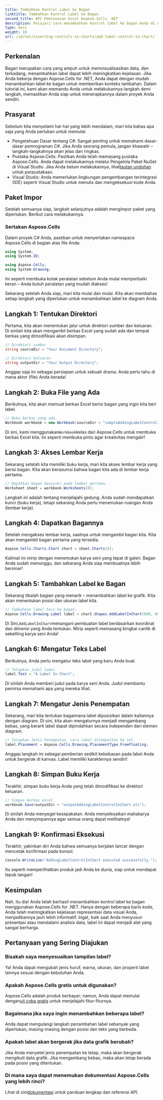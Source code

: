 ```yaml
---
title: Tambahkan Kontrol Label ke Bagan
linktitle: Tambahkan Kontrol Label ke Bagan
second_title: API Pemrosesan Excel Aspose.Cells .NET
description: Pelajari cara menambahkan kontrol label ke bagan Anda di Aspose.Cells for .NET dengan panduan langkah demi langkah ini. Tingkatkan visualisasi data Anda.
type: docs
weight: 10
url: /id/net/inserting-controls-in-charts/add-label-control-to-chart/
---
```

## Perkenalan

Bagan merupakan cara yang ampuh untuk memvisualisasikan data, dan terkadang, menambahkan label dapat lebih meningkatkan kejelasan. Jika Anda bekerja dengan Aspose.Cells for .NET, Anda dapat dengan mudah menambahkan label ke bagan untuk memberikan konteks tambahan. Dalam tutorial ini, kami akan memandu Anda untuk melakukannya langkah demi langkah, memastikan Anda siap untuk menerapkannya dalam proyek Anda sendiri.

## Prasyarat

Sebelum kita menyelami hal-hal yang lebih mendalam, mari kita bahas apa saja yang Anda perlukan untuk memulai:

- Pengetahuan Dasar tentang C#: Sangat penting untuk memahami dasar-dasar pemrograman C#. Jika Anda seorang pemula, jangan khawatir – langkah-langkahnya akan jelas dan ringkas.
-  Pustaka Aspose.Cells: Pastikan Anda telah memasang pustaka Aspose.Cells. Anda dapat melakukannya melalui Pengelola Paket NuGet di Visual Studio. Jika Anda belum melakukannya, lihat[tautan unduhan](https://releases.aspose.com/cells/net/) untuk perpustakaan.
- Visual Studio: Anda memerlukan lingkungan pengembangan terintegrasi (IDE) seperti Visual Studio untuk menulis dan mengeksekusi kode Anda.

## Paket Impor

Setelah semuanya siap, langkah selanjutnya adalah mengimpor paket yang diperlukan. Berikut cara melakukannya.

### Sertakan Aspose.Cells

Dalam proyek C# Anda, pastikan untuk menyertakan namespace Aspose.Cells di bagian atas file Anda:

```csharp
using System;
using System.IO;

using Aspose.Cells;
using System.Drawing;
```

Ini seperti membuka kotak peralatan sebelum Anda mulai memperbaiki keran – Anda butuh peralatan yang mudah diakses!

Sekarang setelah Anda siap, mari kita mulai dan mulai. Kita akan membahas setiap langkah yang diperlukan untuk menambahkan label ke diagram Anda.

## Langkah 1: Tentukan Direktori

Pertama, kita akan menentukan jalur untuk direktori sumber dan keluaran. Di sinilah kita akan mengambil berkas Excel yang sudah ada dan tempat berkas yang dimodifikasi akan disimpan.

```csharp
// Direktori sumber
string sourceDir = "Your Document Directory";

// Direktori keluaran
string outputDir = "Your Output Directory";
```

Anggap saja ini sebagai persiapan untuk sebuah drama. Anda perlu tahu di mana aktor (file) Anda berada!

## Langkah 2: Buka File yang Ada

Berikutnya, kita akan memuat berkas Excel berisi bagan yang ingin kita beri label. 

```csharp
// Buka berkas yang ada.
Workbook workbook = new Workbook(sourceDir + "sampleAddingLabelControlInChart.xls");
```

 Di sini, kami menggunakan`Workbook`kelas dari Aspose.Cells untuk membuka berkas Excel kita. Ini seperti membuka pintu agar kreativitas mengalir!

## Langkah 3: Akses Lembar Kerja

Sekarang setelah kita memiliki buku kerja, mari kita akses lembar kerja yang berisi bagan. Kita akan berasumsi bahwa bagan kita ada di lembar kerja pertama.

```csharp
// Dapatkan bagan desainer pada lembar pertama.
Worksheet sheet = workbook.Worksheets[0];
```

Langkah ini adalah tentang menjelajahi gedung. Anda sudah mendapatkan kunci (buku kerja), tetapi sekarang Anda perlu menemukan ruangan Anda (lembar kerja).

## Langkah 4: Dapatkan Bagannya

Setelah mengakses lembar kerja, saatnya untuk mengambil bagan kita. Kita akan mengambil bagan pertama yang tersedia.

```csharp
Aspose.Cells.Charts.Chart chart = sheet.Charts[0];
```

Kalimat ini mirip dengan menemukan karya seni yang tepat di galeri. Bagan Anda sudah menunggu, dan sekarang Anda siap membuatnya lebih bersinar!

## Langkah 5: Tambahkan Label ke Bagan

Sekarang tibalah bagian yang menarik – menambahkan label ke grafik. Kita akan menentukan posisi dan ukuran label kita.

```csharp
// Tambahkan label baru ke bagan.
Aspose.Cells.Drawing.Label label = chart.Shapes.AddLabelInChart(600, 600, 350, 900);
```

 Di Sini,`AddLabelInChart`menangani pembuatan label berdasarkan koordinat dan dimensi yang Anda tentukan. Mirip seperti memasang bingkai cantik di sekeliling karya seni Anda!

## Langkah 6: Mengatur Teks Label

Berikutnya, Anda perlu mengatur teks label yang baru Anda buat. 

```csharp
// Tetapkan judul label.
label.Text = "A Label In Chart";
```

Di sinilah Anda memberi judul pada karya seni Anda. Judul membantu pemirsa memahami apa yang mereka lihat.

## Langkah 7: Mengatur Jenis Penempatan

Sekarang, mari kita tentukan bagaimana label diposisikan dalam kaitannya dengan diagram. Di sini, kita akan mengaturnya menjadi mengambang bebas, yang berarti label dapat dipindahkan secara independen dari elemen diagram.

```csharp
// Tetapkan Jenis Penempatan, cara label ditempelkan ke sel.
label.Placement = Aspose.Cells.Drawing.PlacementType.FreeFloating; 
```

Anggap langkah ini sebagai pemberian sedikit kebebasan pada label Anda untuk bergerak di kanvas. Label memiliki karakternya sendiri!

## Langkah 8: Simpan Buku Kerja

Terakhir, simpan buku kerja Anda yang telah dimodifikasi ke direktori keluaran. 

```csharp
// Simpan berkas excel.
workbook.Save(outputDir + "outputAddingLabelControlInChart.xls");
```

Di sinilah Anda menyegel kesepakatan. Anda menyelesaikan mahakarya Anda dan menyimpannya agar semua orang dapat melihatnya!

## Langkah 9: Konfirmasi Eksekusi

Terakhir, yakinkan diri Anda bahwa semuanya berjalan lancar dengan mencetak konfirmasi pada konsol.

```csharp
Console.WriteLine("AddingLabelControlInChart executed successfully.");
```

Itu seperti memperlihatkan produk jadi Anda ke dunia, siap untuk mendapat tepuk tangan!

## Kesimpulan

Nah, itu dia! Anda telah berhasil menambahkan kontrol label ke bagan menggunakan Aspose.Cells for .NET. Hanya dengan beberapa baris kode, Anda telah meningkatkan kejelasan representasi data visual Anda, menjadikannya jauh lebih informatif. Ingat, baik saat Anda menyusun presentasi atau mendalami analisis data, label ini dapat menjadi alat yang sangat berharga.

## Pertanyaan yang Sering Diajukan

### Bisakah saya menyesuaikan tampilan label?
Ya! Anda dapat mengubah jenis huruf, warna, ukuran, dan properti label lainnya sesuai dengan kebutuhan Anda.

### Apakah Aspose.Cells gratis untuk digunakan?
 Aspose.Cells adalah produk berbayar; namun, Anda dapat memulai dengan[uji coba gratis](https://releases.aspose.com/) untuk menjelajahi fitur-fiturnya.

### Bagaimana jika saya ingin menambahkan beberapa label?
Anda dapat mengulangi langkah penambahan label sebanyak yang diperlukan, masing-masing dengan posisi dan teks yang berbeda.

### Apakah label akan bergerak jika data grafik berubah?
Jika Anda menyetel jenis penempatan ke tetap, maka akan bergerak mengikuti data grafik. Jika mengambang bebas, maka akan tetap berada pada posisi yang ditentukan.

### Di mana saya dapat menemukan dokumentasi Aspose.Cells yang lebih rinci?
 Lihat di sini[dokumentasi](https://reference.aspose.com/cells/net/) untuk panduan lengkap dan referensi API.